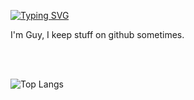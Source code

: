 <a href="https://git.io/typing-svg"><img src="https://readme-typing-svg.herokuapp.com?font=Fira+Code&pause=1000&color=F7B84E&multiline=true&width=435&height=70&lines=Hello+there+.+.+.;Fancy+seeing+you+here+.+.+." alt="Typing SVG" /></a>


I'm Guy, I keep stuff on github sometimes.

<br>
<br>

![Top Langs](https://github-readme-stats.vercel.app/api/top-langs/?username=gc1523&layout=compact&langs_count=8&hide=html,css,javascript,dockerfile,makefile&theme=tokyonight)
